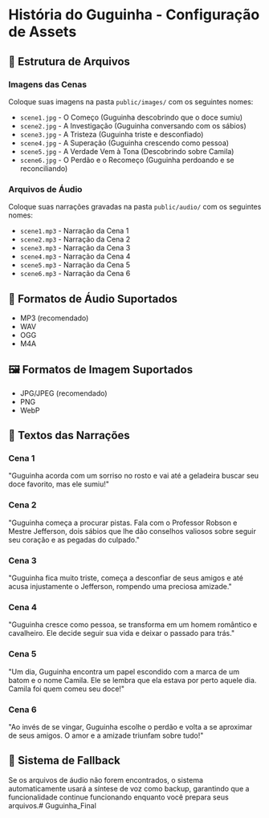 # História do Guguinha - Configuração de Assets

## 📁 Estrutura de Arquivos

### Imagens das Cenas
Coloque suas imagens na pasta `public/images/` com os seguintes nomes:

- `scene1.jpg` - O Começo (Guguinha descobrindo que o doce sumiu)
- `scene2.jpg` - A Investigação (Guguinha conversando com os sábios)
- `scene3.jpg` - A Tristeza (Guguinha triste e desconfiado)
- `scene4.jpg` - A Superação (Guguinha crescendo como pessoa)
- `scene5.jpg` - A Verdade Vem à Tona (Descobrindo sobre Camila)
- `scene6.jpg` - O Perdão e o Recomeço (Guguinha perdoando e se reconciliando)

### Arquivos de Áudio
Coloque suas narrações gravadas na pasta `public/audio/` com os seguintes nomes:

- `scene1.mp3` - Narração da Cena 1
- `scene2.mp3` - Narração da Cena 2  
- `scene3.mp3` - Narração da Cena 3
- `scene4.mp3` - Narração da Cena 4
- `scene5.mp3` - Narração da Cena 5
- `scene6.mp3` - Narração da Cena 6

## 🎵 Formatos de Áudio Suportados
- MP3 (recomendado)
- WAV
- OGG
- M4A

## 🖼️ Formatos de Imagem Suportados
- JPG/JPEG (recomendado)
- PNG
- WebP

## 📝 Textos das Narrações

### Cena 1
"Guguinha acorda com um sorriso no rosto e vai até a geladeira buscar seu doce favorito, mas ele sumiu!"

### Cena 2
"Guguinha começa a procurar pistas. Fala com o Professor Robson e Mestre Jefferson, dois sábios que lhe dão conselhos valiosos sobre seguir seu coração e as pegadas do culpado."

### Cena 3
"Guguinha fica muito triste, começa a desconfiar de seus amigos e até acusa injustamente o Jefferson, rompendo uma preciosa amizade."

### Cena 4
"Guguinha cresce como pessoa, se transforma em um homem romântico e cavalheiro. Ele decide seguir sua vida e deixar o passado para trás."

### Cena 5
"Um dia, Guguinha encontra um papel escondido com a marca de um batom e o nome Camila. Ele se lembra que ela estava por perto aquele dia. Camila foi quem comeu seu doce!"

### Cena 6
"Ao invés de se vingar, Guguinha escolhe o perdão e volta a se aproximar de seus amigos. O amor e a amizade triunfam sobre tudo!"

## 🔄 Sistema de Fallback
Se os arquivos de áudio não forem encontrados, o sistema automaticamente usará a síntese de voz como backup, garantindo que a funcionalidade continue funcionando enquanto você prepara seus arquivos.#   G u g u i n h a _ F i n a l  
 